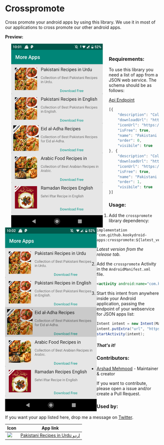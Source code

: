 # Crosspromote
Cross promote your android apps by using this library. We use it in most of our applications to cross promote our other android apps. 

**Preview:**
<p  align="center">
  <img align="left" src="1.png" width="300"  hspace="20" />
  <img align="left" src="2.png" width="300"/> 
</p><br>

### Requirements:

To  use this library you need a list of app from a JSON web service. The schema should be as follows:

[Api Endpoint](https://crosspromote.firebaseio.com/recipe.json)

~~~js
[{
    "description": "Collection of Best Pakistani Recipes in Urdu.",
    "downloadUrl": "https://play.google.com/store/apps/details?id=com.kookydroidapps.pakistanifoodrecipes.urdu",
    "iconUrl": "https://goodfood.recipes/public/app/pakistaniUrduAppLogo.png",
    "isFree": true,
    "name": "Pakistani Recipes in Urdu",
    "order": 0,
    "visibile": true
}, {
    "description": "Collection of Best Pakistani Recipes in English.",
    "downloadUrl": "https://play.google.com/store/apps/details?id=com.kookydroidapps.pakistanifoodrecipes.english",
    "iconUrl": "https://goodfood.recipes/public/app/pakistaniEnglishAppLogo.png",
    "isFree": true,
    "name": "Pakistani Recipes in English",
    "order": 1,
    "visibile": true
}]
~~~

### Usage:

1. Add the `crosspromote` library dependency:

   ```
   implementation 'com.github.kookydroid-apps:crosspromote:${latest_version}'
   ```

   *Latest version from the release tab.*

2. Add the `crosspromote` Activity in the `AndroidManifest.xml` file.

   ```xml
   <activity android:name="com.kookydroidapps.crosspromote.CrossPromote"></activity>
   ```

3. Start this intent from anywhere inside your Android application, passing the endpoint of your webservice for JSON apps list:

   ```java
   Intent intent = new Intent(MainActivity.this, CrossPromote.class);
   intent.putExtra("url", "https://crosspromote.firebaseio.com/recipe.json");
   startActivity(intent);
   ```

   ##### That's it!

### Contributors:

* [Arshad Mehmood](<https://arshadmehmood.com/> ) - Maintainer & creator

If you want to contribute, please open a issue and/or create a Pull Request. 

### Used by:

If you want your app listed here, drop me a message on [Twitter](<https://twitter.com/arshad115> ).

Icon                                                                                                         | App link
-------------------------------------------------------------------------------------------------------------|-----------
<img src="https://lh3.googleusercontent.com/HoXI1vDFDQ4UI7yI0ycPnRy7LlM4-FC06uRwiXh2Uenls5n751G5_5jzxyVhMnovRzI=w48-rw" /> | [Pakistani Recipes in Urdu اردو][PakistaniRecipes]


[PakistaniRecipes]:      https://play.google.com/store/apps/details?id=com.kookydroidapps.pakistanifoodrecipes.urdu